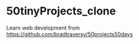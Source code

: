 # 50tinyProjects_clone

Learn web development from https://github.com/bradtraversy/50projects50days
